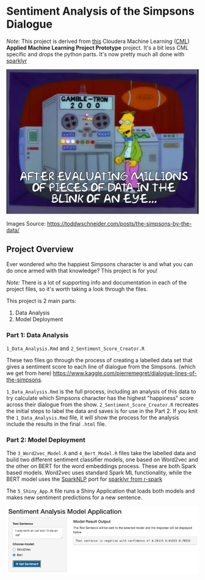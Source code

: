 # Sentiment Analysis of the Simpsons Dialogue
_Note:_ This project is derived from [this](https://www.cloudera.com/about/events/webinars/build-a-sentiment-analysis-application-in-cdp.html) Cloudera Machine Learning 
([CML](https://www.cloudera.com/products/machine-learning.html)) **Applied Machine Learning 
Project Prototype** project. It's a bit less CML specific and drops the python parts. It's 
now pretty much all done with [sparklyr](https://spark.rstudio.com)

![frink agrees](images/frink.jpg)

Images Source: https://toddwschneider.com/posts/the-simpsons-by-the-data/

## Project Overview
Ever wondered who the happiest Simpsons character is and what you can do once armed with that
knowledge? This project is for you! 

*Note:* There is a lot of supporting info and documentation in each of the project files, so it's
worth taking a look through the files.

This project is 2 main parts:
1. Data Analysis
2. Model Deployment

### Part 1: Data Analysis
`1_Data_Analysis.Rmd` and `2_Sentiment_Score_Creator.R`

These two files go through the process of creating a labelled data set that gives a sentiment
score to each line of dialogue from the Simpsons. (which we get from here) https://www.kaggle.com/pierremegret/dialogue-lines-of-the-simpsons.

`1_Data_Analysis.Rmd` is the full process, including an analysis of this data to try calculate
which Simpsons character has the highest "happiness" score across their dialogue from the show. 
`2_Sentiment_Score_Creator.R` recreates the initial steps to label the data and saves is for use 
in the Part 2. If you knit the `1_Data_Analysis.Rmd` file, it will show the process for the 
analysis include the results in the final `.html` file.

### Part 2: Model Deployment
The `3_Word2vec_Model.R` and `4_Bert_Model.R` files take the labelled data and build two
different sentiment classifier models, one based on Word2vec and the other on BERT for the 
word embeddings process. These are both Spark based models. Word2vec uses standard Spark ML 
functionality, while the BERT model uses the [SparkNLP](https://www.johnsnowlabs.com/spark-nlp) port for [sparklyr from r-spark](https://github.com/r-spark/sparknlp)

The `5_Shiny_App.R` file runs a Shiny Application that loads both models and makes new sentiment
predictions for a new sentence. 

![application](images/app.png)
  